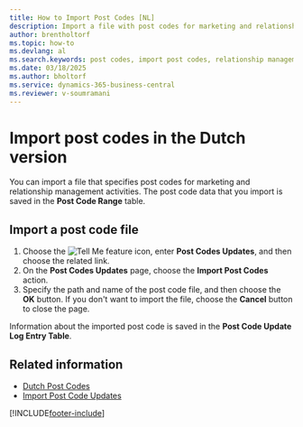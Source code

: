 ```yaml
---
title: How to Import Post Codes [NL]
description: Import a file with post codes for marketing and relationship management activities, which is saved in the Post Code Range table.
author: brentholtorf
ms.topic: how-to
ms.devlang: al
ms.search.keywords: post codes, import post codes, relationship management, post code range, Dutch version, Netherlands
ms.date: 03/18/2025
ms.author: bholtorf
ms.service: dynamics-365-business-central
ms.reviewer: v-soumramani
---
```


# Import post codes in the Dutch version

You can import a file that specifies post codes for marketing and relationship management activities. The post code data that you import is saved in the **Post Code Range** table.  

## Import a post code file  

1. Choose the ![Tell Me feature](../../media/ui-search/search_small.png "Tell me what you want to do") icon, enter **Post Codes Updates**, and then choose the related link.  
1. On the **Post Codes Updates** page, choose the **Import Post Codes** action.  
1. Specify the path and name of the post code file, and then choose the **OK** button. If you don't want to import the file, choose the **Cancel** button to close the page.  

Information about the imported post code is saved in the **Post Code Update Log Entry Table**.  

## Related information

- [Dutch Post Codes](dutch-post-codes.md)   
- [Import Post Code Updates](how-to-import-post-code-updates.md)

[!INCLUDE[footer-include](../../includes/footer-banner.md)]
